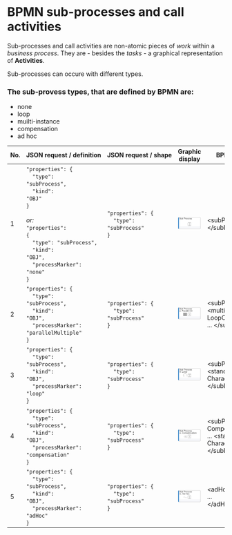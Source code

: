 # BPMN sub-processes and call activities

Sub-processes and call activities are non-atomic pieces of *work* within a *business process*. They are - besides the *tasks* - a graphical representation of **Activities**.

Sub-processes can occure with different types.

### The sub-provess types, that are defined by BPMN are:
- none
- loop
- muilti-instance
- compensation
- ad hoc

| No. | JSON&nbsp;request&nbsp;/&nbsp;definition | JSON&nbsp;request&nbsp;/&nbsp;shape | Graphic display | BPMN definition | BPMN display |
|-----|---------------------------|----------------------|-----------------|-----------------|--------------|
| 1 | <code>"properties": {</code><br /><code>&nbsp;&nbsp;"type": "subProcess",</code><br /><code>&nbsp;&nbsp;"kind": "OBJ"</code><br /><code>}</code><br /><br />*or:*<br /><code>"properties": {</code><br /><code>&nbsp;&nbsp;"type": "subProcess",</code><br /><code>&nbsp;&nbsp;"kind": "OBJ",</code><br /><code>&nbsp;&nbsp;"processMarker": "none"</code><br /><code>}</code> | <code>"properties": {</code><br /><code>&nbsp;&nbsp;"type": "subProcess"</code><br /><code>}</code><br /> | ![GRAPHIC-subProcess](media/GRAPHIC-subProcess.png) | </code>&lt;subProcess&gt;...&lt;/subProcess&gt;</code><br /> | ![BPMN-subProcess](media/BPMN-subProcess.png) |
| 2 | <code>"properties": {</code><br /><code>&nbsp;&nbsp;"type": "subProcess",</code><br /><code>&nbsp;&nbsp;"kind": "OBJ",</code><br /><code>&nbsp;&nbsp;"processMarker": "parallelMultiple"</code><br /><code>}</code> | <code>"properties": {</code><br /><code>&nbsp;&nbsp;"type": "subProcess"</code><br /><code>}</code><br /> | ![GRAPHIC-subProcessWithParallelMultiple](media/GRAPHIC-subProcessWithParallelMultiple.png) | </code>&lt;subProcess&gt; ... &lt;multiInstance- <br />LoopCharacteristics/&gt; ... &lt;/subProcess&gt;</code><br /> | ![BPMN-subProcessWithParallelMultiple](media/BPMN-subProcessWithParallelMultiple.png) |
| 3 | <code>"properties": {</code><br /><code>&nbsp;&nbsp;"type": "subProcess",</code><br /><code>&nbsp;&nbsp;"kind": "OBJ",</code><br /><code>&nbsp;&nbsp;"processMarker": "loop"</code><br /><code>}</code> | <code>"properties": {</code><br /><code>&nbsp;&nbsp;"type": "subProcess"</code><br /><code>}</code><br /> | ![GRAPHIC-subProcessWithLoop](media/GRAPHIC-subProcessWithLoop.png) | </code>&lt;subProcess&gt; ... &lt;standardLoop-<br />Characteristics/&gt; ... &lt;/subProcess&gt;</code><br /> | ![BPMN-subProcessWithLoop](media/BPMN-subProcessWithLoop.png) |
| 4 | <code>"properties": {</code><br /><code>&nbsp;&nbsp;"type": "subProcess",</code><br /><code>&nbsp;&nbsp;"kind": "OBJ",</code><br /><code>&nbsp;&nbsp;"processMarker": "compensation"</code><br /><code>}</code> | <code>"properties": {</code><br /><code>&nbsp;&nbsp;"type": "subProcess"</code><br /><code>}</code><br /> | ![GRAPHIC-subProcessWithCompensation](media/GRAPHIC-subProcessWithCompensation.png) | </code>&lt;subProcess isFor-<br />Compensation="true"&gt; ... &lt;standardLoop-<br />Characteristics/&gt; ... &lt;/subProcess&gt;</code><br /> | ![BPMN-subProcessWithCompensation](media/BPMN-subProcessWithCompensation.png) |
| 5 | <code>"properties": {</code><br /><code>&nbsp;&nbsp;"type": "subProcess",</code><br /><code>&nbsp;&nbsp;"kind": "OBJ",</code><br /><code>&nbsp;&nbsp;"processMarker": "adHoc"</code><br /><code>}</code> | <code>"properties": {</code><br /><code>&nbsp;&nbsp;"type": "subProcess"</code><br /><code>}</code><br /> | ![GRAPHIC-subProcessWithAdHoc](media/GRAPHIC-subProcessWithAdHoc.png) | </code>&lt;adHocSubProcess&gt; ... &lt;/adHocSubProcess&gt;</code><br /> | ![BPMN-subProcessWithAdHoc](media/BPMN-subProcessWithAdHoc.png) |
